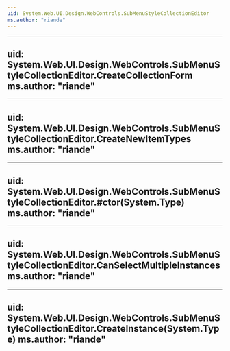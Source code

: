 ```yaml
---
uid: System.Web.UI.Design.WebControls.SubMenuStyleCollectionEditor
ms.author: "riande"
---
```


---
uid: System.Web.UI.Design.WebControls.SubMenuStyleCollectionEditor.CreateCollectionForm
ms.author: "riande"
---

---
uid: System.Web.UI.Design.WebControls.SubMenuStyleCollectionEditor.CreateNewItemTypes
ms.author: "riande"
---

---
uid: System.Web.UI.Design.WebControls.SubMenuStyleCollectionEditor.#ctor(System.Type)
ms.author: "riande"
---

---
uid: System.Web.UI.Design.WebControls.SubMenuStyleCollectionEditor.CanSelectMultipleInstances
ms.author: "riande"
---

---
uid: System.Web.UI.Design.WebControls.SubMenuStyleCollectionEditor.CreateInstance(System.Type)
ms.author: "riande"
---
